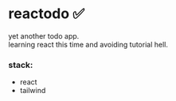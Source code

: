 # reactodo ✅

yet another todo app. \
learning react this time and avoiding tutorial hell.

### stack:

- react
- tailwind
